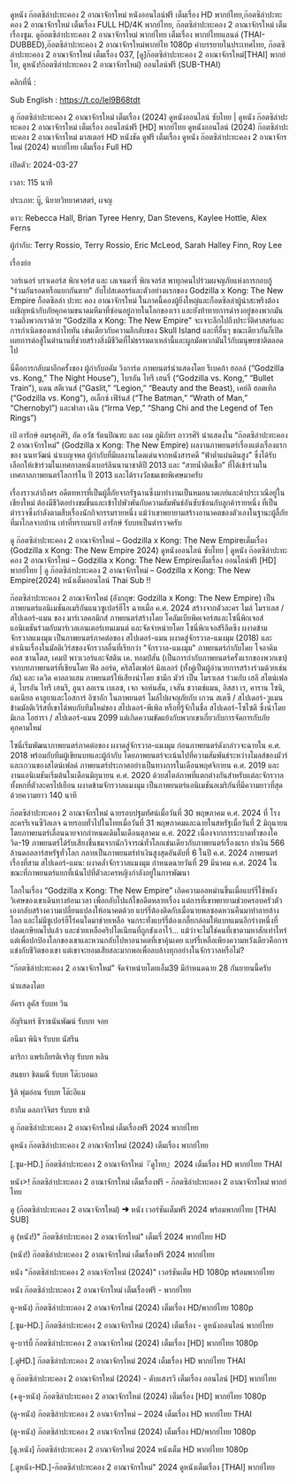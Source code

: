 ดูหนัง ก๊อตซิล่าปะทะคอง 2 อาณาจักรใหม่ หนังออนไลน์ฟรี เต็มเรื่อง HD พากย์ไทย,ก๊อตซิล่าปะทะคอง 2 อาณาจักรใหม่ เต็มเรื่อง FULL HD/4K พากย์ไทย, ก๊อตซิล่าปะทะคอง 2 อาณาจักรใหม่ เต็มเรื่องซูม. ดูก๊อตซิล่าปะทะคอง 2 อาณาจักรใหม่ พากย์ไทย เต็มเรื่อง พากย์ไทยแลนด์ (THAI-DUBBED),ก๊อตซิล่าปะทะคอง 2 อาณาจักรใหม่พากย์ไท 1080p คำบรรยายในประเทศไทย, ก๊อตซิล่าปะทะคอง 2 อาณาจักรใหม่ เต็มเรื่อง 037, [ดู]ก๊อตซิล่าปะทะคอง 2 อาณาจักรใหม่[THAI] พากย์ไท, ดูหนัง!ก๊อตซิล่าปะทะคอง 2 อาณาจักรใหม่) ออนไลน์ฟรี (SUB-THAI)

 คลิกที่นี่ :<a href='https://t.co/Iel9B68tdt' style='display:none;'>[ก๊อตซิล่าปะทะคอง 2 อาณาจักรใหม่] Godzilla x Kong: The New Empire (2024)</a>

Sub English : <a href='https://t.co/Iel9B68tdt' style='display:none;'>https://t.co/Iel9B68tdt</a>

 
ดู ก๊อตซิล่าปะทะคอง 2 อาณาจักรใหม่ เต็มเรื่อง (2024) ดูหนังออนไลน์ ซับไทย | ดูหนัง ก๊อตซิล่าปะทะคอง 2 อาณาจักรใหม่ เต็มเรื่อง ออนไลน์ฟรี [HD] พากย์ไทย ดูหนังออนไลน์ (2024) ก๊อตซิล่าปะทะคอง 2 อาณาจักรใหม่ มาสเตอร์ HD หนังชัด ดูฟรี เต็มเรื่อง ดูหนัง ก๊อตซิล่าปะทะคอง 2 อาณาจักรใหม่ (2024) พากย์ไทย เต็มเรื่อง Full HD

 

เปิดตัว: 2024-03-27

 

เวลา: 115 นาที

 

ประเภท: บู๊, นิยายวิทยาศาสตร์, ผจญ

 

ดาว: Rebecca Hall, Brian Tyree Henry, Dan Stevens, Kaylee Hottle, Alex Ferns

 

ผู้กำกับ: Terry Rossio, Terry Rossio, Eric McLeod, Sarah Halley Finn, Roy Lee

 

เรื่องย่อ

วอร์เนอร์ บราเดอร์ส พิกเจอร์ส และ เลเจนดารี่ พิกเจอร์ส พาทุกคนไปร่วมผจญภัยแห่งการกอบกู้ "ร่วมกันรอดหรือแยกกันตาย" กับโปสเตอรร์และตัวอย่างแรกของ Godzilla x Kong: The New Empire ก็อตซิลล่า ปะทะ คอง อาณาจักรใหม่ ในภาคนี้คองผู้ยิ่งใหญ่และก็อดซิลล่าผู้น่าสะพรึงต้องเผชิญหน้ากับภัยคุกคามขนาดมหึมาที่ซ่อนอยู่ภายในโลกของเรา และยังท้าทายการดำรงอยู่ของพวกมันรวมถึงพวกเราด้วย “Godzilla x Kong: The New Empire” จะเจาะลึกไปถึงประวัติศาสตร์และการกำเนิดของเหล่าไททัน เช่นเดียวกับความลึกลับของ Skull Island และที่อื่นๆ ขณะเดียวกันก็เปิดเผยการต่อสู้ในตำนานที่ช่วยสร้างสิ่งมีชีวิตที่ไม่ธรรมดาเหล่านี้และผูกมัดพวกมันไว้กับมนุษยชาติตลอดไป

นี่คือการกลับมาอีกครั้งของ ผู้กำกับอดัม วิงการ์ด ภาพยนตร์นำแสดงโดย รีเบคก้า ฮอลล์ (“Godzilla vs. Kong,” The Night House”), ไบรอัน ไทรี เฮนรี่ (“Godzilla vs. Kong,” “Bullet Train”), แดน สตีเวนส์ (“Gaslit,” “Legion,” “Beauty and the Beast), เคย์ลี ฮอตเทิล (“Godzilla vs. Kong”), อเล็กซ์ เฟิร์นส์ (“The Batman,” “Wrath of Man,” “Chernobyl”) และฟาลา เฉิน (“Irma Vep,” “Shang Chi and the Legend of Ten Rings”)

 

เป้ อารักษ์ อมรศุภศิริ, อัด อวัช รัตนปิณฑะ และ เอม ภูมิภัทร ถาวรศิริ นำแสดงใน “ก๊อตซิล่าปะทะคอง 2 อาณาจักรใหม่” (Godzilla x Kong: The New Empire) ผลงานภาพยนตร์เรื่องแต่งเรื่องแรกของ นนทวัฒน์ นำเบญจพล ผู้กำกับที่มีผลงานโดดเด่นจากหนังสารคดี “ฟ้าต่ำแผ่นดินสูง” ซึ่งได้รับเลือกให้เข้าร่วมในเทศกาลหนังเบอร์ลินนานาชาติปี 2013 และ “สายน้ำติดเชื้อ” ที่ได้เข้าร่วมในเทศกาลภาพยนตร์โลการ์โน ปี 2013 และได้รางวัลชมเชยพิเศษมาครับ

 

เรื่องราวเล่าถึงศร อดีตทหารที่เป็นผู้ลี้ภัยจากรัฐฉานซึ่งมาทำงานเป็นหมอนวดเกย์และค้าประเวณีอยู่ในเชียงใหม่ ต้องมีชีวิตอย่างขมขื่นและเข้าไปพัวพันกับความสัมพันธ์อันซับซ้อนกับลูกค้ารายหนึ่ง ที่เป็นตำรวจซึ่งกำลังตามสืบเรื่องนักกิจกรรมรายหนึ่ง แม้ว่าเขาพยายามสร้างอานาคตของตัวเองในฐานะผู้ลี้ภัยที่มาไกลจากบ้าน เท่าที่ทราบมาเป้ อารักษ์ รับบทเป็นตำรวจครับ

 

ดู ก๊อตซิล่าปะทะคอง 2 อาณาจักรใหม่ – Godzilla x Kong: The New Empireเต็มเรื่อง (Godzilla x Kong: The New Empire 2024) ดูหนังออนไลน์ ซับไทย | ดูหนัง ก๊อตซิล่าปะทะคอง 2 อาณาจักรใหม่ – Godzilla x Kong: The New Empireเต็มเรื่อง ออนไลน์ฟรี [HD] พากย์ไทย | ดู ก๊อตซิล่าปะทะคอง 2 อาณาจักรใหม่ – Godzilla x Kong: The New Empire(2024) หนังเต็มออนไลน์ Thai Sub !!

 

ก๊อตซิล่าปะทะคอง 2 อาณาจักรใหม่ (อังกฤษ: Godzilla x Kong: The New Empire) เป็นภาพยนตร์แอนิเมชันอเมริกันแนวซูเปอร์ฮีโร ฉายเมื่อ ค.ศ. 2024 สร้างจากตัวละคร ไมล์ โมราเลส / สไปเดอร์-แมน ของ มาร์เวลคอมิกส์ ภาพยนตร์สร้างโดย โคลัมเบียพิคเจอร์สและโซนี่พิกเจอส์แอนิเมชันร่วมกับมาร์เวลเอนเตอร์เทนเมนต์ และจัดจำหน่ายโดย โซนี่พิกเจอส์รีลีดซิง ผงาดข้ามจักรวาลแมงมุม เป็นภาพยนตร์ภาคต่อของ สไปเดอร์-แมน ผงาดสู่จักรวาล-แมงมุม (2018) และดำเนินเรื่องในมัลติเวิร์สของจักรวาลอื่นที่เรียกว่า "จักรวาล-แมงมุม" ภาพยนตร์กำกับโดย โจอาคิม ดอส ซานโตส, เคมป์ พาวเวอร์และจัสติน เค. ทอมป์สัน (เป็นการกำกับภาพยนตร์ครั้งแรกของพวกเขา) จากบทภาพยนตร์ที่เขียนโดย ฟิล ลอร์ด, คริสโตเฟอร์ มิลเลอร์ (ทั้งคู่เป็นผู้อำนวยการสร้างร่วมด้วยเช่นกัน) และ เดวิด คาลลาแฮม ภาพยนตร์ให้เสียงนำโดย ชามีก มัวร์ เป็น โมราเลส ร่วมกับ เฮลี สไตน์เฟลด์, ไบรอัน ไทรี เฮนรี, ลูนา ลอเรน เบเลซ, เจก จอห์นสัน, เจสัน ชวาตซ์แมน, อิสสา เร, คาราน โซนิ, แดเนียล คาลูยาและโอสการ์ อิซาอัก ในภาพยนตร์ ไมล์ไปผจญภัยกับ เกวน สเตซี / สไปเดอร์-วูแมน ข้ามมัลติเวิร์สที่เขาได้พบกับทีมใหม่ของ สไปเดอร์-พีเพิล หรือที่รู้จักในชื่อ สไปเดอร์-โซไซตี ซึ่งนำโดย มิเกล โอฮารา / สไปเดอร์-แมน 2099 แต่เกิดความขัดแย้งกับพวกเขาเกี่ยวกับการจัดการกับภัยคุกคามใหม่

 

โซนี่เริ่มพัฒนาภาพยนตร์ภาคต่อของ ผงาดสู่จักรวาล-แมงมุม ก่อนภาพยนตร์ดังกล่าวจะฉายใน ค.ศ. 2018 พร้อมกับทีมผู้เขียนบทและผู้กำกับ โดยภาพยนตร์จะเน้นไปที่ความสัมพันธ์ระหว่างไมลส์ของมัวร์และเกวนของสไตน์เฟลด์ ภาพยนตร์ประกาศอย่างเป็นทางการในเดือนพฤศจิกายน ค.ศ. 2019 และงานแอนิเมชันเริ่มต้นในเดือนมิถุนายน ค.ศ. 2020 ด้วยสไตล์ภาพที่แตกต่างกันสำหรับแต่ละจักรวาลทั้งหกที่ตัวละครไปเยือน ผงาดข้ามจักรวาลแมงมุม เป็นภาพยนตร์แอนิเมชันอเมริกันที่มีความยาวที่สุด ด้วยความยาว 140 นาที

 

ก๊อตซิล่าปะทะคอง 2 อาณาจักรใหม่ ฉายรอบปฐมทัศน์เมื่อวันที่ 30 พฤษภาคม ค.ศ. 2024 ที่ โรงละครรีเจนซีวิลเลจ ฉายรอบทั่วไปในไทยเมื่อวันที่ 31 พฤษภาคมและฉายในสหรัฐเมื่อวันที่ 2 มิถุนายน โดยภาพยนตร์เลื่อนฉายจากกำหนดเดิมในเดือนตุลาคม ค.ศ. 2022 เนื่องจากการระบาดทั่วของโควิด-19 ภาพยนตร์ได้รับเสียงชื่นชมจากนักวิจารณ์ทั่วโลกเช่นเดียวกับภาพยนตร์เรื่องแรก ทำเงิน 566 ล้านดอลลาร์สหรัฐทั่วโลก กลายเป็นภาพยนตร์ทำเงินสูงสุดอันดับที่ 6 ในปี ค.ศ. 2024 ภาพยนตร์เรื่องที่สาม สไปเดอร์-แมน: ผงาดล้ำจักรวาลแมงมุม กำหนดฉายวันที่ 29 มีนาคม ค.ศ. 2024 ในขณะที่ภาพยนตร์แยกที่เน้นไปที่ตัวละครหญิงกำลังอยู่ในการพัฒนา

 

โลกในเรื่อง “Godzilla x Kong: The New Empire” เกิดความอลหม่านขึ้นเมื่อแบร์รี่ใช้พลังวิเศษของเขาเดินทางย้อนเวลา เพื่อกลับไปแก้ไขอดีตหลายเรื่อง แต่การที่เขาพยายามช่วยครอบครัวตัวเองกลับสร้างความเปลี่ยนแปลงให้อนาคตด้วย แบร์รี่ต้องติดกับเมื่อนายพลซอดหวนคืนมาทำลายล้างโลก และไม่มีซูเปอร์ฮีโร่คนใดมาช่วยเหลือ จนกระทั่งแบร์รี่ต้องเกลี้ยกล่อมให้แบทแมนอีกร่างหนึ่งที่ปลดเกษียณไปแล้ว และช่วยเหลือคริปโตเนียนที่ถูกขังเอาไว้... แม้ว่าจะไม่ใช่คนที่เขาตามหาสักเท่าไหร่ แต่เพื่อปกป้องโลกของเขาและหวนกลับไปหาอนาคตที่เขาคุ้นเคย แบร์รี่เหลือเพียงความหวังเดียวคือการแข่งกับชีวิตของเขา แต่เขาจะยอมเสียสละมากพอเพื่อลบล้างทุกอย่างในจักรวาลหรือไม่?

 

“ก๊อตซิล่าปะทะคอง 2 อาณาจักรใหม่” จัดจำหน่ายโดยเอ็ม39 มีกำหนดฉาย 28 กันยายนนี้ครับ

 

นำแสดงโดย

 

อัครา ลูคัส รับบท วิน

 

อัญรินทร์ ธีราธนันพัฒน์ รับบท จอย

 

อนีมา พินิจ รับบท นัสรีน

 

มาริกา แพร่เกียรติเจริญ รับบท หลิน

 

สนธยา ชิตมณี รับบท โต๊ะบอมอ

 

ฐิติ พุ่มอ่อน รับบท โต๊ะอีแม

 

ฮากึม ดลภาวิจิตร รับบท ชาติ

 

ดู ก๊อตซิล่าปะทะคอง 2 อาณาจักรใหม่ เต็มเรื่องฟรี 2024 พากย์ไทย

 

ดูหนัง ก๊อตซิล่าปะทะคอง 2 อาณาจักรใหม่ (2024) เต็มเรื่อง พากย์ไทย

 

[.ซูม-HD.] ก๊อตซิล่าปะทะคอง 2 อาณาจักรใหม่『ดูไทย』2024 เต็มเรื่อง HD พากย์ไทย THAI

 

หนัง>! ก๊อตซิล่าปะทะคอง 2 อาณาจักรใหม่ เต็มเรื่องฟรี - ก๊อตซิล่าปะทะคอง 2 อาณาจักรใหม่ พากย์ไทย

 

ดู (ก๊อตซิล่าปะทะคอง 2 อาณาจักรใหม่) ➜ หนัง เวอร์ชันเต็มฟรี 2024 พร้อมพากย์ไทย [THAI SUB]

 

ดู (หนัง!)" ก๊อตซิล่าปะทะคอง 2 อาณาจักรใหม่" เต็มเรื่ 2024 พากย์ไทย HD

 

(หนัง!) ก๊อตซิล่าปะทะคอง 2 อาณาจักรใหม่ เต็มเรื่องฟรี 2024 พากย์ไทย

 

หนัง  "ก๊อตซิล่าปะทะคอง 2 อาณาจักรใหม่ (2024)" เวอร์ชันเต็ม HD 1080p พร้อมพากย์ไทย

 

หนัง ก๊อตซิล่าปะทะคอง 2 อาณาจักรใหม่ เต็มเรื่องฟรี - พากย์ไทย

 

ดู-หนัง) ก๊อตซิล่าปะทะคอง 2 อาณาจักรใหม่ (2024) เต็มเรื่อง HD/พากย์ไทย 1080p

 

[.ซูม-HD.] ก๊อตซิล่าปะทะคอง 2 อาณาจักรใหม่ (2024) เต็มเรื่อง - ดูหนังออนไลน์ พากย์ไทย

 

ดู-บาร์บี้ ก๊อตซิล่าปะทะคอง 2 อาณาจักรใหม่ (2024) เต็มเรื่อง [HD] พากย์ไทย 1080p

 

[.ดูHD.] ก๊อตซิล่าปะทะคอง 2 อาณาจักรใหม่ 2024 เต็มเรื่อง HD พากย์ไทย THAI

 

ดู ก๊อตซิล่าปะทะคอง 2 อาณาจักรใหม่ (2024) - ดับแสงรวี เต็มเรื่อง ออนไลน์ [HD] พากย์ไทย

 

(+ดู-หนัง) ก๊อตซิล่าปะทะคอง 2 อาณาจักรใหม่ (2024) เต็มเรื่อง [HD] พากย์ไทย 1080p

 

(ดู-หนัง) ก๊อตซิล่าปะทะคอง 2 อาณาจักรใหม่ – 2024 เต็มเรื่อง HD พากย์ไทย THAI

 

(ดู-หนัง) ก๊อตซิล่าปะทะคอง 2 อาณาจักรใหม่ (2024) เต็มเรื่อง HD/พากย์ไทย 1080p

 

[ดู.หนัง] ก๊อตซิล่าปะทะคอง 2 อาณาจักรใหม่ 2024 หนังเต็ม HD พากย์ไทย 1080p

 

[.ดูหนัง-HD.]-ก๊อตซิล่าปะทะคอง 2 อาณาจักรใหม่" 2024 ดูหนังเต็มเรื่อง [THAI] พากย์ไทย 
